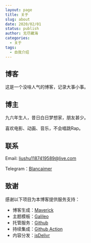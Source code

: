 ```yaml
---
layout: page
title: 关于
slug: about
date: 2020/02/01
status: publish
author: 无尽藏海
categories: 
  - 关于
tags: 
  - 自我介绍
---
```


## 博客

这是一个没啥人气的博客，记录大事小事。

## 博主

九六年生人，昔日白日梦想家，朋友甚少。

喜欢电影、动画、音乐，不会唱跳Rap。

## 联系

Email: <a href="mailto:liushu1187419589@live.com">liushu1187419589@live.com</a>

Telegram：[Blancaimer](https://t.me/Blancaimer)

## 致谢

感谢以下项目为本博客提供服务支持：

- 博客生成：[Maverick](https://github.com/AlanDecode/Maverick)
- 主题模板：[Galileo](https://github.com/AlanDecode/Maverick-Theme-Galileo)
- 托管服务：[Github](https://github.com/)
- 持续集成：[Github Action](https://help.github.com/cn/actions)
- 内容分发：[jsDelivr](https://www.jsdelivr.com/)
